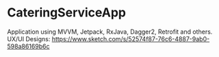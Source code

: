 # CateringServiceApp
Application using MVVM, Jetpack, RxJava, Dagger2, Retrofit and others. UX/UI Designs: https://www.sketch.com/s/52574f87-76c6-4887-9ab0-598a86169b6c
